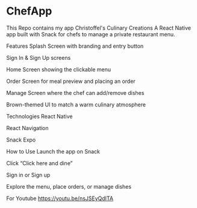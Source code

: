 # ChefApp
This Repo contains my app
Christoffel's Culinary Creations
A React Native app built with Snack for chefs to manage a private restaurant menu.

Features
Splash Screen with branding and entry button

Sign In & Sign Up screens

Home Screen showing the clickable menu

Order Screen for meal preview and placing an order

Manage Screen where the chef can add/remove dishes

Brown-themed UI to match a warm culinary atmosphere

Technologies
React Native

React Navigation

Snack Expo

How to Use
Launch the app on Snack

Click “Click here and dine”

Sign in or Sign up

Explore the menu, place orders, or manage dishes

For Youtube 
https://youtu.be/nsJSEyQdITA
